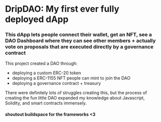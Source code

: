 # DripDAO: My first ever fully deployed dApp


### This dApp lets people connect their wallet, get an NFT, see a DAO Dashboard where they can see other members + actually vote on proposals that are executed directly by a governance contract

This project created a DAO through:
- deploying a custom ERC-20 token
- deploying a ERC-1155 NFT people can mint to join the DAO
- deploying a governance contract + treasury

There were definitely lots of struggles creating this, but the process of creating the fun little DAO expanded my knowledge about Javascript, Solidity, and smart contracts immensely.


#### shoutout buildspace for the frameworks <3

